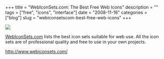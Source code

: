 +++
title = "WebIconSets.com: The Best Free Web Icons"
description = ""
tags = ["free", "icons", "interface"]
date = "2008-11-16"
categories = ["blog"]
slug = "webiconsetscom-best-free-web-icons"
+++



  <div class="notebook-screenshot"><a href="http://www.webiconsets.com/"><img src="//konigi.com/media/bluga/wt49200d3d34b15_0.jpg"/></a></div><p><a href="http://www.webiconsets.com/">WebIconSets.com</a> lists the best icon sets suitable for web use. All the icon sets are of professional quality and free to use in your own projects.</p>
    
  <a href="http://www.webiconsets.com/">http://www.webiconsets.com/</a>

